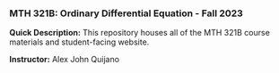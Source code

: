 ### MTH 321B: Ordinary Differential Equation - Fall 2023

**Quick Description:** This repository houses all of the MTH 321B course materials and student-facing website.

**Instructor:** Alex John Quijano